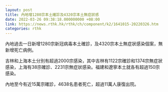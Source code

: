 ```yaml
---
layout: post
title: 內地增1280宗本土確診及4320宗本土無症狀感
date: 2022-03-26 09:38:18.000000000 +08:00
link: https://news.rthk.hk/rthk/ch/component/k2/1641015-20220326.htm
categories: rthk
---
```


內地過去一日新增1280宗新冠病毒本土確診，及4320宗本土無症狀感染個案，無新增死亡病例。

吉林和上海本土分別有超過2000宗感染，其中吉林有1122宗確診和1374宗無症狀感染，上海有38宗確診、2231宗無症狀感染。福建和遼寧本土就各有超過150宗感染。

內地至今有近15萬宗確診，4638名患者死亡，超過11萬人康復出院。
